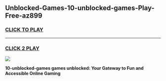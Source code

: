 
## Unblocked-Games-10-unblocked-games-Play-Free-az899
<h3>
<a href="https://premium76.site?title=10-unblocked-games&ref=22A">CLICK TO PLAY</a></h3>
<hr>

<h3>
<a href="https://premium76.site?title=10-unblocked-games&ref=22A">CLICK 2 PLAY</a>
  
</h3>

<a href="https://premium76.site?title=10-unblocked-games&ref=22A"><img src="https://clearcache.store/games.png"></a>


**10-unblocked-games games unblocked: Your Gateway to Fun and Accessible Online Gaming**
